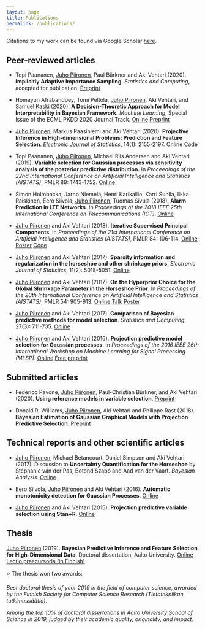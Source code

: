 ```yaml
---
layout: page
title: Publications
permalink: /publications/
---
```



Citations to my work can be found via Google Scholar [here](https://scholar.google.fi/citations?user=7oGbL64AAAAJ&hl=fi).

## Peer-reviewed articles

  * Topi Paananen, <u>Juho Piironen</u>, Paul Bürkner and Aki Vehtari (2020). **Implicitly Adaptive Importance Sampling**. _Statistics and Computing_, accepted for publication.
  [Preprint](https://arxiv.org/abs/1906.08850)

  * Homayun Afrabandpey, Tomi Peltola, <u>Juho Piironen</u>, Aki Vehtari, and Samuel Kaski (2020). **A Decision-Theoretic Approach for Model Interpretability in Bayesian Framework.** _Machine Learning_, Special Issue of the ECML PKDD 2020 Journal Track.
  [Online](https://doi.org/10.1007/s10994-020-05901-8)
  [Preprint](https://arxiv.org/abs/1910.09358)

  * <u>Juho Piironen</u>, Markus Paasiniemi and Aki Vehtari (2020). **Projective Inference in High-dimensional Problems: Prediction and Feature Selection**. _Electronic Journal of Statistics_, 14(1): 2155-2197.
  [Online](https://projecteuclid.org/euclid.ejs/1589335310)
  [Code](https://cran.r-project.org/web/packages/projpred/index.html)

  * Topi Paananen, <u>Juho Piironen</u>, Michael Riis Andersen and Aki Vehtari (2019). **Variable selection for Gaussian processes via sensitivity analysis of the posterior predictive distribution.** In _Proceedings of the 22nd International Conference on Artificial Intelligence and Statistics (AISTATS)_, PMLR 89: 1743-1752.
  [Online](http://proceedings.mlr.press/v89/paananen19a.html)

  * Simon Holmbacka, Jarno Niemelä, Henri Karikallio, Karri Sunila, Ilkka Raiskinen, Eero Siivola, <u>Juho Piironen</u>, Tuomas Sivula (2018). **Alarm Prediction in LTE Networks**. In _Proceedings of the 2018 IEEE 25th International Conference on Telecommunications (ICT)_.
  [Online](https://ieeexplore.ieee.org/document/8464882)

  * <u>Juho Piironen</u> and Aki Vehtari (2018). **Iterative Supervised Principal Components**. In
  _Proceedings of the 21st International Conference on Artificial Intelligence and Statistics (AISTATS)_, PMLR 84: 106-114.
  [Online](http://proceedings.mlr.press/v84/piironen18a.html)
  [Poster](../material/ispca/poster.pdf)
  [Code](https://github.com/jpiironen/dimreduce)

  * <u>Juho Piironen</u> and Aki Vehtari (2017). **Sparsity information and regularization in the horseshoe and other shrinkage priors**. _Electronic Journal of Statistics_, 11(2): 5018-5051.
  [Online](https://projecteuclid.org/euclid.ejs/1513306866)

  * <u>Juho Piironen</u> and Aki Vehtari (2017). **On the Hyperprior Choice for the Global Shrinkage Parameter in the Horseshoe Prior**. In _Proceedings of the 20th International Conference on Artificial Intelligence and Statistics (AISTATS)_, PMLR 54: 905-913.
  [Online](http://proceedings.mlr.press/v54/piironen17a.html)
  [Talk](../material/hsprior/talk.pdf)
  [Poster](../material/hsprior/poster.pdf)

  * <u>Juho Piironen</u> and Aki Vehtari (2017). **Comparison of Bayesian predictive methods for model selection**. _Statistics and Computing_, 27(3): 711-735.
  [Online](http://link.springer.com/article/10.1007/s11222-016-9649-y)

  * <u>Juho Piironen</u> and Aki Vehtari (2016). **Projection predictive model selection for Gaussian processes**. In _Proceedings of the 2016 IEEE 26th International Workshop on Machine Learning for Signal Processing (MLSP)_.
  [Online](http://ieeexplore.ieee.org/abstract/document/7738829/)
  [Free preprint](http://arxiv.org/abs/1510.04813)



## Submitted articles

  * Federico Pavone, <u>Juho Piironen</u>, Paul-Christian Bürkner, and Aki Vehtari (2020). **Using reference models in variable selection**.
  [Preprint](https://arxiv.org/abs/2004.13118)


  * Donald R. Williams, <u>Juho Piironen</u>, Aki Vehtari and Philippe Rast (2018). **Bayesian Estimation of Gaussian Graphical Models with Projection Predictive Selection**.
  [Preprint](https://arxiv.org/abs/1801.05725)



## Technical reports and other scientific articles

  * <u>Juho Piironen</u>, Michael Betancourt, Daniel Simpson and Aki Vehtari (2017). Discussion to **Uncertainty Quantification for the Horseshoe** by St&eacute;phanie van der Pas, Botond Szab&oacute; and Aad van der Vaart. _Bayesian Analysis_.
  [Online](https://projecteuclid.org/euclid.ba/1504231319)

  * Eero Siivola, <u>Juho Piironen</u> and Aki Vehtari (2016). **Automatic monotonicity detection for Gaussian Processes**.
  [Online](http://arxiv.org/abs/1610.05440)

  * <u>Juho Piironen</u> and Aki Vehtari (2015). **Projection predictive variable selection using Stan+R**.
  [Online](http://arxiv.org/abs/1508.02502)


## Thesis

<u>Juho Piironen</u> (2019). **Bayesian Predictive Inference and Feature Selection for High-Dimensional Data**. Doctoral dissertation, Aalto University.
[Online](http://urn.fi/URN:ISBN:978-952-60-8539-5)
[Lectio praecursoria (in Finnish)](https://aalto.cloud.panopto.eu/Panopto/Pages/Viewer.aspx?id=988fbb98-3d3b-494b-a69e-aa5e00797fba)

&#11088; The thesis won two awards:

<i>Best doctoral thesis of year 2019 in the field of computer science, awarded by the Finnish Society for Computer Science Research (Tietotekniikan tutkimussäätiö)</i>.

<i>Among the top 10% of doctoral dissertations in Aalto University School of Science in 2019, judged by their academic quality, originality, and impact.</i>
